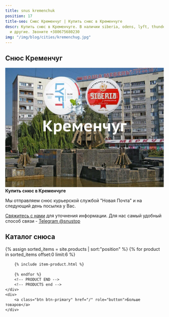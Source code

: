 ```yaml
---
title: snus kremenchuk
position: 17
title-seo: Снюс Кременчуг | Купить снюс в Кременчуге
descr: Купить снюс в Кременчуге. В наличии siberia, odens, lyft, thunder, general
  и другие. Звоните +380675680230
img: "/img/blog/cities/kremenchug.jpg"
---
```


<section class="mb-4">
	<h1>Снюс Кременчуг</h1>
	<div class="row">
		<div class="col-md-7">
			<img class="img-fluid" src="/img/blog/cities/kremenchug.jpg" alt="снюс в Кременчуге">
		</div>
		<div class="col-md-5">
			<strong>Купить снюс в Кременчуге</strong>
			<p>Мы отправляем снюс курьерской службой "Новая Почта" и на следующий день посылка у Вас.</p>
			<p><a href="#contactModal" data-toggle="modal" data-target="#contactModal">Свяжитесь с нами</a> для уточнения информации. Для нас самый удобный способ связи - <a href="//t.me/snustop" target="_blank" title="Telegram"><i class="icon-telegram"></i>Telegram @snustop</a></p>
		</div>
	</div>
</section>

<section class="mb-4">
	<h2>Каталог снюса</h2>
	<div class="row catalog">
		<!-- PRODUCTS start -->
		<!-- PRODUCT START -->
		{% assign sorted_items = site.products | sort:"position" %}
		{% for product in sorted_items offset:0 limit:6 %}
		
		{% include item-product.html %}

		{% endfor %}
		<!-- PRODUCT END -->
		<!-- PRODUCTS end -->
	</div>
	<div>
		<a class="btn btn-primary" href="/" role="button">Больше товаров</a>
	</div>
</section>